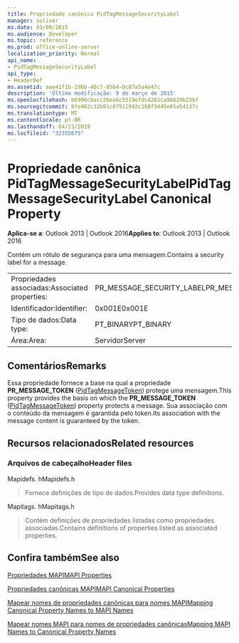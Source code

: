 ```yaml
---
title: Propriedade canônica PidTagMessageSecurityLabel
manager: soliver
ms.date: 03/09/2015
ms.audience: Developer
ms.topic: reference
ms.prod: office-online-server
localization_priority: Normal
api_name:
- PidTagMessageSecurityLabel
api_type:
- HeaderDef
ms.assetid: aae41f1b-19bb-40c7-8564-0c87a5a4e47c
description: 'Última modificação: 9 de março de 2015'
ms.openlocfilehash: b6900cbacc2bea6c5519efdc4281ca98629b23bf
ms.sourcegitcommit: 8fe462c32b91c87911942c188f3445e85a54137c
ms.translationtype: MT
ms.contentlocale: pt-BR
ms.lasthandoff: 04/23/2019
ms.locfileid: "32355675"
---
```

# <a name="pidtagmessagesecuritylabel-canonical-property"></a><span data-ttu-id="96779-103">Propriedade canônica PidTagMessageSecurityLabel</span><span class="sxs-lookup"><span data-stu-id="96779-103">PidTagMessageSecurityLabel Canonical Property</span></span>

  
  
<span data-ttu-id="96779-104">**Aplica-se a**: Outlook 2013 | Outlook 2016</span><span class="sxs-lookup"><span data-stu-id="96779-104">**Applies to**: Outlook 2013 | Outlook 2016</span></span> 
  
<span data-ttu-id="96779-105">Contém um rótulo de segurança para uma mensagem.</span><span class="sxs-lookup"><span data-stu-id="96779-105">Contains a security label for a message.</span></span>
  
|||
|:-----|:-----|
|<span data-ttu-id="96779-106">Propriedades associadas:</span><span class="sxs-lookup"><span data-stu-id="96779-106">Associated properties:</span></span>  <br/> |<span data-ttu-id="96779-107">PR_MESSAGE_SECURITY_LABEL</span><span class="sxs-lookup"><span data-stu-id="96779-107">PR_MESSAGE_SECURITY_LABEL</span></span>  <br/> |
|<span data-ttu-id="96779-108">Identificador:</span><span class="sxs-lookup"><span data-stu-id="96779-108">Identifier:</span></span>  <br/> |<span data-ttu-id="96779-109">0x001E</span><span class="sxs-lookup"><span data-stu-id="96779-109">0x001E</span></span>  <br/> |
|<span data-ttu-id="96779-110">Tipo de dados:</span><span class="sxs-lookup"><span data-stu-id="96779-110">Data type:</span></span>  <br/> |<span data-ttu-id="96779-111">PT_BINARY</span><span class="sxs-lookup"><span data-stu-id="96779-111">PT_BINARY</span></span>  <br/> |
|<span data-ttu-id="96779-112">Área:</span><span class="sxs-lookup"><span data-stu-id="96779-112">Area:</span></span>  <br/> |<span data-ttu-id="96779-113">Servidor</span><span class="sxs-lookup"><span data-stu-id="96779-113">Server</span></span>  <br/> |
   
## <a name="remarks"></a><span data-ttu-id="96779-114">Comentários</span><span class="sxs-lookup"><span data-stu-id="96779-114">Remarks</span></span>

<span data-ttu-id="96779-115">Essa propriedade fornece a base na qual a propriedade **PR_MESSAGE_TOKEN** ([PidTagMessageToken](pidtagmessagetoken-canonical-property.md)) protege uma mensagem.</span><span class="sxs-lookup"><span data-stu-id="96779-115">This property provides the basis on which the **PR_MESSAGE_TOKEN** ([PidTagMessageToken](pidtagmessagetoken-canonical-property.md)) property protects a message.</span></span> <span data-ttu-id="96779-116">Sua associação com o conteúdo da mensagem é garantida pelo token.</span><span class="sxs-lookup"><span data-stu-id="96779-116">Its association with the message content is guaranteed by the token.</span></span>
  
## <a name="related-resources"></a><span data-ttu-id="96779-117">Recursos relacionados</span><span class="sxs-lookup"><span data-stu-id="96779-117">Related resources</span></span>

### <a name="header-files"></a><span data-ttu-id="96779-118">Arquivos de cabeçalho</span><span class="sxs-lookup"><span data-stu-id="96779-118">Header files</span></span>

<span data-ttu-id="96779-119">Mapidefs. h</span><span class="sxs-lookup"><span data-stu-id="96779-119">Mapidefs.h</span></span>
  
> <span data-ttu-id="96779-120">Fornece definições de tipo de dados.</span><span class="sxs-lookup"><span data-stu-id="96779-120">Provides data type definitions.</span></span>
    
<span data-ttu-id="96779-121">Mapitags. h</span><span class="sxs-lookup"><span data-stu-id="96779-121">Mapitags.h</span></span>
  
> <span data-ttu-id="96779-122">Contém definições de propriedades listadas como propriedades associadas.</span><span class="sxs-lookup"><span data-stu-id="96779-122">Contains definitions of properties listed as associated properties.</span></span>
    
## <a name="see-also"></a><span data-ttu-id="96779-123">Confira também</span><span class="sxs-lookup"><span data-stu-id="96779-123">See also</span></span>



[<span data-ttu-id="96779-124">Propriedades MAPI</span><span class="sxs-lookup"><span data-stu-id="96779-124">MAPI Properties</span></span>](mapi-properties.md)
  
[<span data-ttu-id="96779-125">Propriedades canônicas MAPI</span><span class="sxs-lookup"><span data-stu-id="96779-125">MAPI Canonical Properties</span></span>](mapi-canonical-properties.md)
  
[<span data-ttu-id="96779-126">Mapear nomes de propriedades canônicas para nomes MAPI</span><span class="sxs-lookup"><span data-stu-id="96779-126">Mapping Canonical Property Names to MAPI Names</span></span>](mapping-canonical-property-names-to-mapi-names.md)
  
[<span data-ttu-id="96779-127">Mapear nomes MAPI para nomes de propriedades canônicas</span><span class="sxs-lookup"><span data-stu-id="96779-127">Mapping MAPI Names to Canonical Property Names</span></span>](mapping-mapi-names-to-canonical-property-names.md)

